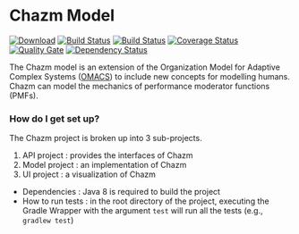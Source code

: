 # Chazm Model

[![Download][bt-img]][bt-lnk]
[![Build Status][bs1-img]][bs1-lnk]
[![Build Status][bs2-img]][bs2-lnk]
[![Coverage Status][cs-img]][cs-lnk]
[![Quality Gate][qg-img]][qg-lnk]
[![Dependency Status][ds-img]][ds-lnk]

The Chazm model is an extension of the Organization Model for Adaptive Complex Systems ([OMACS](http://macr.cs.ksu.edu/projects/omacs.html)) to include new concepts for modelling humans.
Chazm can model the mechanics of performance moderator functions (PMFs).

### How do I get set up? ###

The Chazm project is broken up into 3 sub-projects.

1. API project
: provides the interfaces of Chazm
2. Model project
: an implementation of Chazm
3. UI project
: a visualization of Chazm

* Dependencies
: Java 8 is required to build the project
* How to run tests
: in the root directory of the project, executing the Gradle Wrapper with the argument `test` will run all the tests (e.g., `gradlew test`)


[bt-img]: https://api.bintray.com/packages/runtimemodels/maven/chazm/images/download.svg
[bt-lnk]: https://bintray.com/runtimemodels/maven/chazm/_latestVersion
[bs1-img]: https://travis-ci.org/RuntimeModels/chazm.svg?branch=master
[bs1-lnk]: https://travis-ci.org/RuntimeModels/chazm
[bs2-img]: https://ci.appveyor.com/api/projects/status/5gdqhdayyqcf628n?svg=true
[bs2-lnk]: https://ci.appveyor.com/project/ChristopherZhong/chazm
[cs-img]: https://coveralls.io/repos/RuntimeModels/chazm/badge.svg?branch=master&service=github
[cs-lnk]: https://coveralls.io/github/RuntimeModels/chazm?branch=master
[qg-img]: https://sonarqube.com/api/badges/gate?key=chazm
[qg-lnk]: https://sonarqube.com/dashboard/index/chazm
[ds-img]: https://www.versioneye.com/user/projects/58437f341f3a6d020e15729f/badge.svg?style=flat-square
[ds-lnk]: https://www.versioneye.com/user/projects/58437f341f3a6d020e15729f
